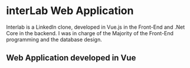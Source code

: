 # interLab Web Application

Interlab is a LinkedIn clone, developed in Vue.js in the Front-End and .Net Core in the backend. I was in charge of the Majority of the Front-End programming and the database design.

## Web Application developed in Vue


